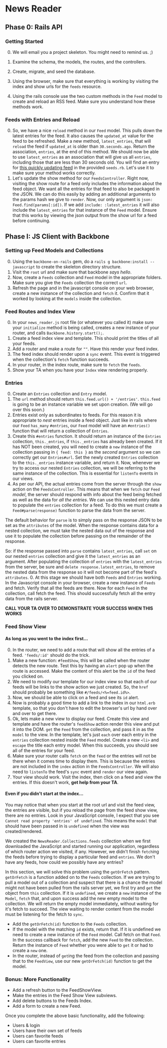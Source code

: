 # News Reader


## Phase 0: Rails API

### Getting Started

0. We will email you a project skeleton. You might need to remind us. ;)
0. Examine the schema, the models, the routes, and the controllers.
0. Create, migrate, and seed the database.
0. Using the browser, make sure that everything is working by visiting the index
and show urls for the `feeds` resource.

0. Using the rails console use the two custom methods in the `Feed` model to
create and reload an RSS feed. Make sure you understand how these methods work.

[rss-skeleton]: https://github.com/appacademy/news-reader

### Feeds with Entries and Reload

0. So, we have a nice `reload` method in our `Feed` model. This pulls down the
latest entries for the feed. It also causes the `updated_at` value for the feed
to be refreshed. Make a new method, `latest_entries`, that will `reload` the
feed if `updated_at` is older than `30.seconds.ago`. Return the association,
`entries`, at the end of this method. We should now be able to use
`latest_entries` as an association that will give us all `entries`, including those that
are less than 30 seconds old. You will find an entry for [this quickly updating feed][quickfeed]
in the provided `seeds.rb`. Let's use it to make sure your method works correctly.
0. Let's update the show method for our `FeedsController`. Right now,
visiting the show route for a feed only includes the information about the feed
object. We want all the entries for that feed to also be packaged in the JSON. We can do this
easily by adding an additional arguments to the params hash we give to `render`.
Now, our only argument is `json: Feed.find(params[:id])`. If we add
`include: :latest_entries` it will also include the `latest_entries` for that
instance of the `Feed` model. Ensure that this works by viewing the json output
from the show url for a feed before continuing.

[quickfeed]: http://lorem-rss.herokuapp.com/feed?unit=second&interval=10


## Phase I: JS Client with Backbone

### Setting up Feed Models and Collections

0. Using the `backbone-on-rails` gem, do a `rails g backbone:install --javascript`
to create the skeleton directory structure.
0. Visit the `root` url and make sure that backbone *says hello*.
0. Now, create a `Feeds` collection and `Feed` model in the appropriate folders.
Make sure you give the `Feeds` collection the correct `url`.
0. Refresh the page and in the javascript console on your web browser,
create a new instance of the collection and `fetch` it. Confirm that it worked by
looking at the `models` inside the collection.

### Feed Routes and Index View

0. In your `news_reader.js` root file (or whatever you called it) make sure
your `initialize` method is being called, creates a new instance of your router,
and calls `Backbone.history.start();`.
0. Create a feed index view and template. This should print the titles of all your feeds.
0. Add a router and make a route for `""`. Have this render your feed index.
0. The feed index should render upon a `sync` event. This event is triggered
when the collection's `fetch` function succeeds.
0. In your router, in the index route, make sure to `fetch` the `feeds`.
0. Show your TA when you have your `Index` view rendering properly.

### Entries

0. Create an `Entries` collection and `Entry` model.
0. The `url` method should return `this.feed.url() + '/entries'`. `this.feed`
  is going to be an instance variable we set upon creation. (We will go over this soon.)
0. Entries exist only as subordinates to feeds. For this reason it is
  appropriate to *nest* entries inside a feed object. Just like in rails where
  our `Feed` `has_many` `#entries`, our `Feed` model will have an `#entries()`
  function that will return a collection of `Entries`.
0. Create this `#entries` function. It should return an instance of the
 `Entries` collection, `this._entries`, if `this._entries` has already been
  created. If it has NOT been created, you will need to create a `new` instance
  of the collection passing in `{ feed: this }` as the *second* argument so we
  can correctly get our `Entries#url`. Set the newly created `Entries` collection
  to the `this._entries` instance
  variable, and return it. Now, whenever we try to access our nested `Entries`
  collection, we will be referring to the same instance of the collection. This
  is essential for `listenTo` events in our views.
0. As per our API, the actual entries come from the server through the `show`
  action on the `FeedsController`. This means that when we `fetch` our `Feed`
  *model*, the server should respond with info about the feed being fetched as
  well as the data for *all the entries*. We can use this nested entry data
  to populate the `entries` collection for a feed. To do this we must create
  a `Feed#parse(response)` function to parse the data from the server.

  The default behavior for `parse` is to simply pass on the response JSON to be 
  set as the `attributes` of the model. When the response contains data for a 
  nested collection, we must take the nested data out of the response and use 
  it to populate the collection before passing on the remainder of the response.

  So: if the response passed into `parse` contains `latest_entries`,
  call `set` on our nested `entries` collection and give it the
  `latest_entries` as an argument. After populating the collection of
  `entries` with the `latest_entries` from the server, be sure and
  `delete response.latest_entries`, to remove the nested data from the
  response so it will not become part of the feed's `attributes`.
0. At this stage we should have both `Feeds` and `Entries` working. In the
  Javascript console in your browser, create a new instance of `Feeds` and fetch.
  Verify that all the feeds are there. Now for each `Feed` in the collection,
  call fetch the feed. This should successfully fetch all the entry data
  from the rails server.

**CALL YOUR TA OVER TO DEMONSTRATE YOUR SUCCESS WHEN THIS WORKS**

### Feed Show View
#### As long as you went to the index first...

0. In the router, we need to add a route that will show all the entries of a feed.
  `'feeds/:id'` should do the trick.
0. Make a new function: `#feedShow`, this will be called when the router detects
  the new route. Test this by having an `alert` pop up when the route is accessed.
  Make the content of this alert be the `id` of the feed you clicked on.
0. We need to modify our template for our index view so that each of our feeds
  will be links to the show action we just created. So, the `href` should probably
  be something like `#/feeds/<%=feed.id%>`.
0. Now, we should be able to click on a feed and see its `id` alert.
0. Now is probably a good time to add a link to the index in our `html.erb` template,
  so that you don't have to edit the browser's url by hand over and over to get there.
0. Ok, lets make a new view to display our feed. Create
  this view and template and have the router's `feedShow` action render this view
  and put it into the DOM. `get` the `Feed` from the collection, and pass it in
  as the `model` to the view. In the template, let's just `each` over each entry in
  the `entries` collection nested inside the `Feed` model. Create a new `<li>`
  and `escape` the title each entry model. When this succeeds, you should see
  all of the entries for your feed.
0. Make sure your router calls `fetch` on the `feed` or the entries will not be there
  when it comes time to display them. This is because the entries are not included
  in the `index` action in the `FeedsController`. We will also need to `listenTo`
  the feed's `sync` event and `render` our view again.
0. Your view should work. Visit the index, then click on a feed and view the
  entries. If this doesn't work, **get help from your TA**.

#### Even if you didn't start at the index...

  You may notice that when you start at the root url and visit the feed view,
  the entries are visible, but if you reload the page from the feed show view,
  there are no entries. Look in your JavaScript console, I expect that you see
  `Cannot read property 'entries' of undefined`. This means the `model` that
  should have been passed in is `undefined` when the view was created/rendered.

  We created the `NewsReader.Collections.feeds` collection when we first
  downloaded the JavaScript and started running our application, regardless
  of which router action we visited, if any. However, we didn't finish `fetch`ing
  the feeds before trying to display a particular feed  and `entries`. We don't
  have any feeds, how could we possibly have any entries?

  In this section, we will solve this problem using the `getOrFetch` pattern.
  `getOrFetch` is a function added on to the `Feeds` collection.
  If we are trying to pull a model out of a collection and suspect that there is
  a chance the model might not have been pulled from the rails server yet, we
  first try and `get` the object from `this` collection. If it is `undefined`,
  we create a `new` instance of the `Model`, `fetch` that, and upon success add
  the new empty model to the collection. We will return the empty model
  immediately, without waiting for it's fetch to succeed. The view waiting to
  render content from the model must be listening for the fetch to `sync`.

  * Add the `getOrFetch(id)` function to the `Feeds` collection.
  * If the model with the matching `id` exists, return that. If it is undefined
  we need to create a new instance of the `Feed` model. Call fetch on that `Feed`.
  In the success callback for `fetch`, add the new `Feed` to the collection.
  Return the instance of `Feed` whether you were able to `get` it or had to create
  a `new` one.
  * In the router, instead of `get`ing the feed from the collection and passing
  that to the `FeedView`, use our new `getOrFetch(id)` function to get the model.

### Bonus: More Functionality
  * Add a refresh button to the FeedShowView.
  * Make the entries in the Feed Show View subviews.
  * Add delete buttons to the Feeds Index.
  * Add a form to create a new Feed.

Once you complete the above basic functionality, add the following:

* Users & login
* Users have their own set of feeds
* Users can favorite feeds
* Users can favorite entries
